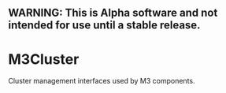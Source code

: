 ## WARNING: This is Alpha software and not intended for use until a stable release.

# M3Cluster

Cluster management interfaces used by M3 components.
